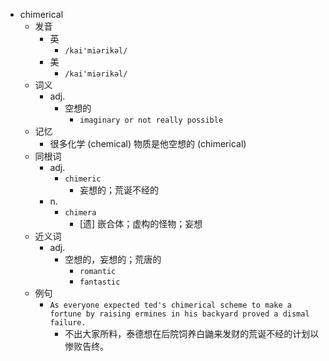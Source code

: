 - chimerical
  - 发音
    - 英
      - `/kai'miərikəl/`
    - 美
      - `/kai'miərikəl/`
  - 词义
    - adj.
      - 空想的
        - `imaginary or not really possible`
  - 记忆
    - 很多化学 (chemical) 物质是他空想的 (chimerical)
  - 同根词
    - adj.
      - `chimeric`
        - 妄想的；荒诞不经的
    - n.
      - `chimera`
        - [遗] 嵌合体；虚构的怪物；妄想
  - 近义词
    - adj.
      - 空想的，妄想的；荒唐的
        - `romantic`
        - `fantastic`
  - 例句
    - `As everyone expected ted's chimerical scheme to make a fortune by raising ermines in his backyard proved a dismal failure.`
      - 不出大家所料，泰德想在后院饲养白鼬来发财的荒诞不经的计划以惨败告终。

